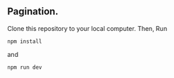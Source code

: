 ## Pagination.

Clone this repository to your local computer. Then, Run

```
npm install
```
and
```
npm run dev
```
